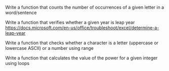 Write a function that counts the number of occurrences of a given letter in a word/sentence

Write a function that verifies whether a given year is leap year
https://docs.microsoft.com/en-us/office/troubleshoot/excel/determine-a-leap-year

Write a function that checks whether a character is a letter (uppercase or lowercase ASCII) or a number using range

Write a function that calculates the value of the power for a given integer using loops
